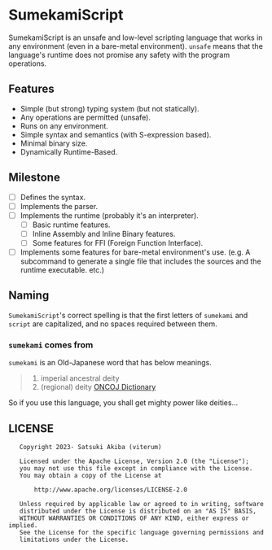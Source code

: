 # SumekamiScript

SumekamiScript is an unsafe and low-level scripting language that works in any environment (even in a bare-metal environment). `unsafe` means that the language's runtime does not promise any safety with the program operations.

## Features

- Simple (but strong) typing system (but not statically).
- Any operations are permitted (unsafe).
- Runs on any environment.
- Simple syntax and semantics (with S-expression based).
- Minimal binary size.
- Dynamically Runtime-Based.

## Milestone

- [ ] Defines the syntax.
- [ ] Implements the parser.
- [ ] Implements the runtime (probably it's an interpreter).
  - [ ] Basic runtime features.
  - [ ] Inline Assembly and Inline Binary features.
  - [ ] Some features for FFI (Foreign Function Interface).
- [ ] Implements some features for bare-metal environment's use. (e.g. A subcommand to generate a single file that includes the sources and the runtime executable. etc.)

## Naming

`SumekamiScript`'s correct spelling is that the first letters of `sumekami` and `script` are capitalized, and no spaces required between them.

### `sumekami` comes from

`sumekami` is an Old-Japanese word that has below meanings.

> 1. imperial ancestral deity
> 2. (regional) deity
>    [ONCOJ Dictionary](https://oncoj.orinst.ox.ac.uk/cgi-bin/oncoj_dictionary.sh?search=L050218&part=n)

So if you use this language, you shall get mighty power like deities...

## LICENSE

```
   Copyright 2023- Satsuki Akiba (viterum)

   Licensed under the Apache License, Version 2.0 (the "License");
   you may not use this file except in compliance with the License.
   You may obtain a copy of the License at

       http://www.apache.org/licenses/LICENSE-2.0

   Unless required by applicable law or agreed to in writing, software
   distributed under the License is distributed on an "AS IS" BASIS,
   WITHOUT WARRANTIES OR CONDITIONS OF ANY KIND, either express or implied.
   See the License for the specific language governing permissions and
   limitations under the License.
```
